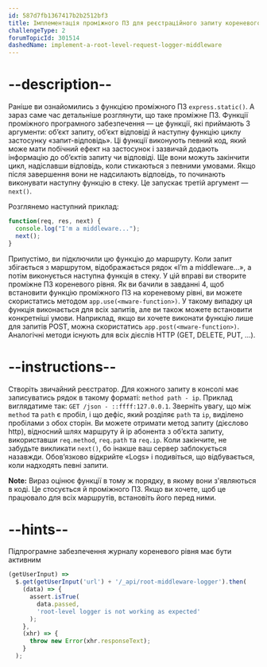 ```yaml
---
id: 587d7fb1367417b2b2512bf3
title: Імплементація проміжного ПЗ для реєстраційного запиту кореневого рівня
challengeType: 2
forumTopicId: 301514
dashedName: implement-a-root-level-request-logger-middleware
---
```


# --description--

Раніше ви ознайомились з функцією проміжного ПЗ `express.static()`. А зараз саме час детальніше розглянути, що таке проміжне ПЗ. Функції проміжного програмного забезпечення — це функції, які приймають 3 аргументи: об’єкт запиту, об’єкт відповіді й наступну функцію циклу застосунку «запит-відповідь». Ці функції виконують певний код, який може мати побічний ефект на застосунок і зазвичай додають інформацію до об’єктів запиту чи відповіді. Ще вони можуть закінчити цикл, надіславши відповідь, коли стикаються з певними умовами. Якщо після завершення вони не надсилають відповідь, то починають виконувати наступну функцію в стеку. Це запускає третій аргумент — `next()`.

Розглянемо наступний приклад:

```js
function(req, res, next) {
  console.log("I'm a middleware...");
  next();
}
```

Припустімо, ви підключили цю функцію до маршруту. Коли запит збігається з маршрутом, відображається рядок «I’m a middleware…», а потім виконується наступна функція в стеку. У цій вправі ви створите проміжне ПЗ кореневого рівня. Як ви бачили в завданні 4, щоб встановити функцію проміжного ПЗ на кореневому рівні, ви можете скористатись методом `app.use(<mware-function>)`. У такому випадку ця функція виконається для всіх запитів, але ви також можете встановити конкретніші умови. Наприклад, якщо ви хочете виконати функцію лише для запитів POST, можна скористатись `app.post(<mware-function>)`. Аналогічні методи існують для всіх дієслів HTTP (GET, DELETE, PUT, …).

# --instructions--

Створіть звичайний реєстратор. Для кожного запиту в консолі має записуватись рядок в такому форматі: `method path - ip`. Приклад виглядатиме так: `GET /json - ::ffff:127.0.0.1`. Зверніть увагу, що між `method` та `path` є пробіл, і що дефіс, який розділяє `path` та `ip`, виділено пробілами з обох сторін. Ви можете отримати метод запиту (дієслово http), відносний шлях маршруту й ip абонента з об’єкта запиту, використавши `req.method`, `req.path` та `req.ip`. Коли закінчите, не забудьте викликати `next()`, бо інакше ваш сервер заблокується назавжди. Обов’язково відкрийте «Logs» і подивіться, що відбувається, коли надходять певні запити.

**Note:** Вираз оцінює функції в тому ж порядку, в якому вони з'являються в коді. Це стосується й проміжного ПЗ. Якщо ви хочете, щоб це працювало для всіх маршрутів, встановіть його перед ними.

# --hints--

Підпрограмне забезпечення журналу кореневого рівня має бути активним

```js
(getUserInput) =>
  $.get(getUserInput('url') + '/_api/root-middleware-logger').then(
    (data) => {
      assert.isTrue(
        data.passed,
        'root-level logger is not working as expected'
      );
    },
    (xhr) => {
      throw new Error(xhr.responseText);
    }
  );
```

